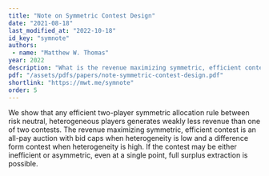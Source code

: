 ```yaml
---
title: "Note on Symmetric Contest Design"
date: "2021-08-18"
last_modified_at: "2022-10-18"
id_key: "symnote"
authors:
 - name: "Matthew W. Thomas"
year: 2022
description: "What is the revenue maximizing symmetric, efficient contest?"
pdf: "/assets/pdfs/papers/note-symmetric-contest-design.pdf"
shortlink: "https://mwt.me/symnote"
order: 5
---
```


We show that any efficient two-player symmetric allocation rule between risk neutral, heterogeneous players generates weakly less revenue than one of two contests. The revenue maximizing symmetric, efficient contest is an all-pay auction with bid caps when heterogeneity is low and a difference form contest when heterogeneity is high. If the contest may be either inefficient or asymmetric, even at a single point, full surplus extraction is possible.
